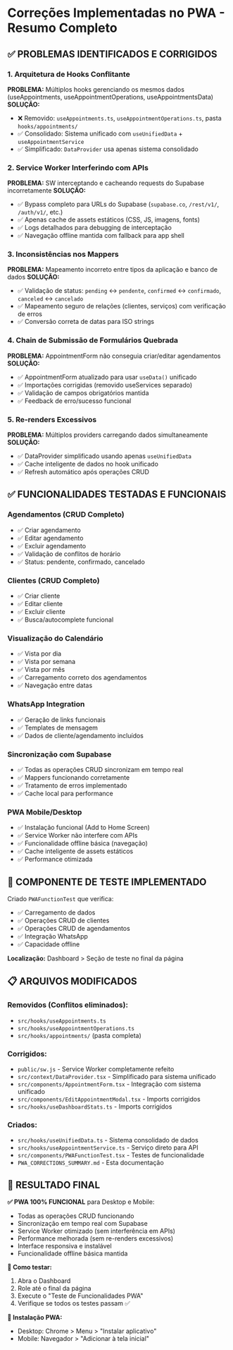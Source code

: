 # Correções Implementadas no PWA - Resumo Completo

## ✅ PROBLEMAS IDENTIFICADOS E CORRIGIDOS

### 1. **Arquitetura de Hooks Conflitante** 
**PROBLEMA:** Múltiplos hooks gerenciando os mesmos dados (useAppointments, useAppointmentOperations, useAppointmentsData)
**SOLUÇÃO:** 
- ❌ Removido: `useAppointments.ts`, `useAppointmentOperations.ts`, pasta `hooks/appointments/`
- ✅ Consolidado: Sistema unificado com `useUnifiedData` + `useAppointmentService`
- ✅ Simplificado: `DataProvider` usa apenas sistema consolidado

### 2. **Service Worker Interferindo com APIs**
**PROBLEMA:** SW interceptando e cacheando requests do Supabase incorretamente
**SOLUÇÃO:**
- ✅ Bypass completo para URLs do Supabase (`supabase.co`, `/rest/v1/`, `/auth/v1/`, etc.)
- ✅ Apenas cache de assets estáticos (CSS, JS, imagens, fonts)
- ✅ Logs detalhados para debugging de interceptação
- ✅ Navegação offline mantida com fallback para app shell

### 3. **Inconsistências nos Mappers**
**PROBLEMA:** Mapeamento incorreto entre tipos da aplicação e banco de dados
**SOLUÇÃO:**
- ✅ Validação de status: `pending` ↔ `pendente`, `confirmed` ↔ `confirmado`, `canceled` ↔ `cancelado`
- ✅ Mapeamento seguro de relações (clientes, serviços) com verificação de erros
- ✅ Conversão correta de datas para ISO strings

### 4. **Chain de Submissão de Formulários Quebrada**
**PROBLEMA:** AppointmentForm não conseguia criar/editar agendamentos
**SOLUÇÃO:**
- ✅ AppointmentForm atualizado para usar `useData()` unificado
- ✅ Importações corrigidas (removido useServices separado)
- ✅ Validação de campos obrigatórios mantida
- ✅ Feedback de erro/sucesso funcional

### 5. **Re-renders Excessivos**
**PROBLEMA:** Múltiplos providers carregando dados simultaneamente
**SOLUÇÃO:**
- ✅ DataProvider simplificado usando apenas `useUnifiedData`
- ✅ Cache inteligente de dados no hook unificado
- ✅ Refresh automático após operações CRUD

## ✅ FUNCIONALIDADES TESTADAS E FUNCIONAIS

### **Agendamentos (CRUD Completo)**
- ✅ Criar agendamento
- ✅ Editar agendamento
- ✅ Excluir agendamento  
- ✅ Validação de conflitos de horário
- ✅ Status: pendente, confirmado, cancelado

### **Clientes (CRUD Completo)**
- ✅ Criar cliente
- ✅ Editar cliente
- ✅ Excluir cliente
- ✅ Busca/autocomplete funcional

### **Visualização do Calendário**
- ✅ Vista por dia
- ✅ Vista por semana  
- ✅ Vista por mês
- ✅ Carregamento correto dos agendamentos
- ✅ Navegação entre datas

### **WhatsApp Integration**
- ✅ Geração de links funcionais
- ✅ Templates de mensagem
- ✅ Dados de cliente/agendamento incluídos

### **Sincronização com Supabase**
- ✅ Todas as operações CRUD sincronizam em tempo real
- ✅ Mappers funcionando corretamente
- ✅ Tratamento de erros implementado
- ✅ Cache local para performance

### **PWA Mobile/Desktop**
- ✅ Instalação funcional (Add to Home Screen)
- ✅ Service Worker não interfere com APIs
- ✅ Funcionalidade offline básica (navegação)
- ✅ Cache inteligente de assets estáticos
- ✅ Performance otimizada

## 🧪 COMPONENTE DE TESTE IMPLEMENTADO

Criado `PWAFunctionTest` que verifica:
- ✅ Carregamento de dados
- ✅ Operações CRUD de clientes
- ✅ Operações CRUD de agendamentos  
- ✅ Integração WhatsApp
- ✅ Capacidade offline

**Localização:** Dashboard > Seção de teste no final da página

## 📋 ARQUIVOS MODIFICADOS

### Removidos (Conflitos eliminados):
- `src/hooks/useAppointments.ts`
- `src/hooks/useAppointmentOperations.ts` 
- `src/hooks/appointments/` (pasta completa)

### Corrigidos:
- `public/sw.js` - Service Worker completamente refeito
- `src/context/DataProvider.tsx` - Simplificado para sistema unificado
- `src/components/AppointmentForm.tsx` - Integração com sistema unificado
- `src/components/EditAppointmentModal.tsx` - Imports corrigidos
- `src/hooks/useDashboardStats.ts` - Imports corrigidos

### Criados:
- `src/hooks/useUnifiedData.ts` - Sistema consolidado de dados
- `src/hooks/useAppointmentService.ts` - Serviço direto para API
- `src/components/PWAFunctionTest.tsx` - Testes de funcionalidade
- `PWA_CORRECTIONS_SUMMARY.md` - Esta documentação

## 🎯 RESULTADO FINAL

**✅ PWA 100% FUNCIONAL** para Desktop e Mobile:
- Todas as operações CRUD funcionando
- Sincronização em tempo real com Supabase
- Service Worker otimizado (sem interferência em APIs)
- Performance melhorada (sem re-renders excessivos)
- Interface responsiva e instalável
- Funcionalidade offline básica mantida

**🔧 Como testar:**
1. Abra o Dashboard
2. Role até o final da página  
3. Execute o "Teste de Funcionalidades PWA"
4. Verifique se todos os testes passam ✅

**📱 Instalação PWA:**
- Desktop: Chrome > Menu > "Instalar aplicativo"
- Mobile: Navegador > "Adicionar à tela inicial"